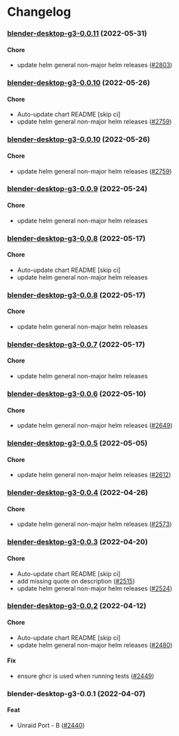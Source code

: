 # Changelog<br>


<a name="blender-desktop-g3-0.0.11"></a>
### [blender-desktop-g3-0.0.11](https://github.com/truecharts/apps/compare/blender-desktop-g3-0.0.10...blender-desktop-g3-0.0.11) (2022-05-31)

#### Chore

* update helm general non-major helm releases ([#2803](https://github.com/truecharts/apps/issues/2803))



<a name="blender-desktop-g3-0.0.10"></a>
### [blender-desktop-g3-0.0.10](https://github.com/truecharts/apps/compare/blender-desktop-g3-0.0.9...blender-desktop-g3-0.0.10) (2022-05-26)

#### Chore

* Auto-update chart README [skip ci]
* update helm general non-major helm releases ([#2759](https://github.com/truecharts/apps/issues/2759))



<a name="blender-desktop-g3-0.0.10"></a>
### [blender-desktop-g3-0.0.10](https://github.com/truecharts/apps/compare/blender-desktop-g3-0.0.9...blender-desktop-g3-0.0.10) (2022-05-26)

#### Chore

* update helm general non-major helm releases ([#2759](https://github.com/truecharts/apps/issues/2759))



<a name="blender-desktop-g3-0.0.9"></a>
### [blender-desktop-g3-0.0.9](https://github.com/truecharts/apps/compare/blender-desktop-g3-0.0.8...blender-desktop-g3-0.0.9) (2022-05-24)

#### Chore

* update helm general non-major helm releases



<a name="blender-desktop-g3-0.0.8"></a>
### [blender-desktop-g3-0.0.8](https://github.com/truecharts/apps/compare/blender-desktop-g3-0.0.7...blender-desktop-g3-0.0.8) (2022-05-17)

#### Chore

* Auto-update chart README [skip ci]
* update helm general non-major helm releases



<a name="blender-desktop-g3-0.0.8"></a>
### [blender-desktop-g3-0.0.8](https://github.com/truecharts/apps/compare/blender-desktop-g3-0.0.7...blender-desktop-g3-0.0.8) (2022-05-17)

#### Chore

* update helm general non-major helm releases



<a name="blender-desktop-g3-0.0.7"></a>
### [blender-desktop-g3-0.0.7](https://github.com/truecharts/apps/compare/blender-desktop-g3-0.0.6...blender-desktop-g3-0.0.7) (2022-05-17)

#### Chore

* update helm general non-major helm releases



<a name="blender-desktop-g3-0.0.6"></a>
### [blender-desktop-g3-0.0.6](https://github.com/truecharts/apps/compare/blender-desktop-g3-0.0.5...blender-desktop-g3-0.0.6) (2022-05-10)

#### Chore

* update helm general non-major helm releases ([#2649](https://github.com/truecharts/apps/issues/2649))



<a name="blender-desktop-g3-0.0.5"></a>
### [blender-desktop-g3-0.0.5](https://github.com/truecharts/apps/compare/blender-desktop-g3-0.0.4...blender-desktop-g3-0.0.5) (2022-05-05)

#### Chore

* update helm general non-major helm releases ([#2612](https://github.com/truecharts/apps/issues/2612))



<a name="blender-desktop-g3-0.0.4"></a>
### [blender-desktop-g3-0.0.4](https://github.com/truecharts/apps/compare/blender-desktop-g3-0.0.3...blender-desktop-g3-0.0.4) (2022-04-26)

#### Chore

* update helm general non-major helm releases ([#2573](https://github.com/truecharts/apps/issues/2573))



<a name="blender-desktop-g3-0.0.3"></a>
### [blender-desktop-g3-0.0.3](https://github.com/truecharts/apps/compare/blender-desktop-g3-0.0.2...blender-desktop-g3-0.0.3) (2022-04-20)

#### Chore

* Auto-update chart README [skip ci]
* add missing quote on description ([#2515](https://github.com/truecharts/apps/issues/2515))
* update helm general non-major helm releases ([#2524](https://github.com/truecharts/apps/issues/2524))



<a name="blender-desktop-g3-0.0.2"></a>
### [blender-desktop-g3-0.0.2](https://github.com/truecharts/apps/compare/blender-desktop-g3-0.0.1...blender-desktop-g3-0.0.2) (2022-04-12)

#### Chore

* Auto-update chart README [skip ci]
* update helm general non-major helm releases ([#2480](https://github.com/truecharts/apps/issues/2480))

#### Fix

* ensure ghcr is used when running tests ([#2449](https://github.com/truecharts/apps/issues/2449))



<a name="blender-desktop-g3-0.0.1"></a>
### blender-desktop-g3-0.0.1 (2022-04-07)

#### Feat

* Unraid Port - B ([#2440](https://github.com/truecharts/apps/issues/2440))
